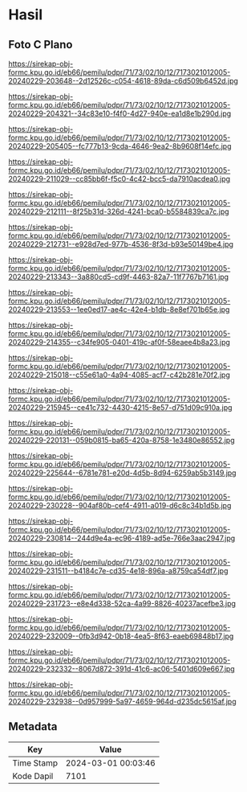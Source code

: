 # Hasil

## Foto C Plano

https://sirekap-obj-formc.kpu.go.id/eb66/pemilu/pdpr/71/73/02/10/12/7173021012005-20240229-203648--2d12526c-c054-4618-89da-c6d509b6452d.jpg

https://sirekap-obj-formc.kpu.go.id/eb66/pemilu/pdpr/71/73/02/10/12/7173021012005-20240229-204321--34c83e10-f4f0-4d27-940e-ea1d8e1b290d.jpg

https://sirekap-obj-formc.kpu.go.id/eb66/pemilu/pdpr/71/73/02/10/12/7173021012005-20240229-205405--fc777b13-9cda-4646-9ea2-8b9608f14efc.jpg

https://sirekap-obj-formc.kpu.go.id/eb66/pemilu/pdpr/71/73/02/10/12/7173021012005-20240229-211029--cc85bb6f-f5c0-4c42-bcc5-da7910acdea0.jpg

https://sirekap-obj-formc.kpu.go.id/eb66/pemilu/pdpr/71/73/02/10/12/7173021012005-20240229-212111--8f25b31d-326d-4241-bca0-b5584839ca7c.jpg

https://sirekap-obj-formc.kpu.go.id/eb66/pemilu/pdpr/71/73/02/10/12/7173021012005-20240229-212731--e928d7ed-977b-4536-8f3d-b93e50149be4.jpg

https://sirekap-obj-formc.kpu.go.id/eb66/pemilu/pdpr/71/73/02/10/12/7173021012005-20240229-213343--3a880cd5-cd9f-4463-82a7-11f7767b7161.jpg

https://sirekap-obj-formc.kpu.go.id/eb66/pemilu/pdpr/71/73/02/10/12/7173021012005-20240229-213553--1ee0ed17-ae4c-42e4-b1db-8e8ef701b65e.jpg

https://sirekap-obj-formc.kpu.go.id/eb66/pemilu/pdpr/71/73/02/10/12/7173021012005-20240229-214355--c34fe905-0401-419c-af0f-58eaee4b8a23.jpg

https://sirekap-obj-formc.kpu.go.id/eb66/pemilu/pdpr/71/73/02/10/12/7173021012005-20240229-215018--c55e61a0-4a94-4085-acf7-c42b281e70f2.jpg

https://sirekap-obj-formc.kpu.go.id/eb66/pemilu/pdpr/71/73/02/10/12/7173021012005-20240229-215945--ce41c732-4430-4215-8e57-d751d09c910a.jpg

https://sirekap-obj-formc.kpu.go.id/eb66/pemilu/pdpr/71/73/02/10/12/7173021012005-20240229-220131--059b0815-ba65-420a-8758-1e3480e86552.jpg

https://sirekap-obj-formc.kpu.go.id/eb66/pemilu/pdpr/71/73/02/10/12/7173021012005-20240229-225644--6781e781-e20d-4d5b-8d94-6259ab5b3149.jpg

https://sirekap-obj-formc.kpu.go.id/eb66/pemilu/pdpr/71/73/02/10/12/7173021012005-20240229-230228--904af80b-cef4-4911-a019-d6c8c34b1d5b.jpg

https://sirekap-obj-formc.kpu.go.id/eb66/pemilu/pdpr/71/73/02/10/12/7173021012005-20240229-230814--244d9e4a-ec96-4189-ad5e-766e3aac2947.jpg

https://sirekap-obj-formc.kpu.go.id/eb66/pemilu/pdpr/71/73/02/10/12/7173021012005-20240229-231511--b4184c7e-cd35-4e18-896a-a8759ca54df7.jpg

https://sirekap-obj-formc.kpu.go.id/eb66/pemilu/pdpr/71/73/02/10/12/7173021012005-20240229-231723--e8e4d338-52ca-4a99-8826-40237acefbe3.jpg

https://sirekap-obj-formc.kpu.go.id/eb66/pemilu/pdpr/71/73/02/10/12/7173021012005-20240229-232009--0fb3d942-0b18-4ea5-8f63-eaeb69848b17.jpg

https://sirekap-obj-formc.kpu.go.id/eb66/pemilu/pdpr/71/73/02/10/12/7173021012005-20240229-232332--8067d872-391d-41c6-ac06-5401d609e667.jpg

https://sirekap-obj-formc.kpu.go.id/eb66/pemilu/pdpr/71/73/02/10/12/7173021012005-20240229-232938--0d957999-5a97-4659-964d-d235dc5615af.jpg


## Metadata

| Key        | Value               |
| ---------- | ------------------- |
| Time Stamp | 2024-03-01 00:03:46 |
| Kode Dapil | 7101                |



